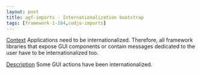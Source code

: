 ```yaml
---
layout: post
title: agf-imports - Internationalization bootstrap
tags: [framework-1-184,codjo-imports]
---
```

<u>Context</u>
Applications need to be internationalized. Therefore, all framework libraries that expose GUI components or contain messages dedicated to the user have to be internationalized too.

<u>Description</u>
Some GUI actions have been internationalized.